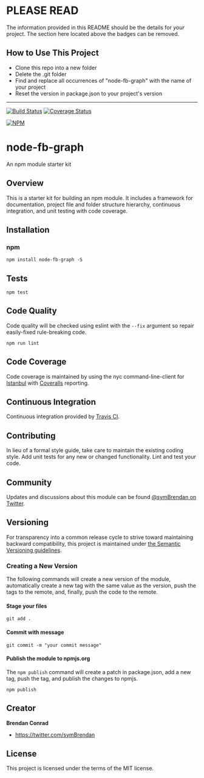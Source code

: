 # PLEASE READ
The information provided in this README should be the details for *your* project. The section here located above the badges can be removed.

## How to Use This Project
* Clone this repo into a new folder
* Delete the .git folder
* Find and replace all occurrences of "node-fb-graph" with the name of your project
* Reset the version in package.json to your project's version

__________________________________________________

[![Build Status](https://travis-ci.org/brencon/node-fb-graph.svg?branch=master)](https://travis-ci.org/brencon/node-fb-graph) [![Coverage Status](https://coveralls.io/repos/github/brencon/node-fb-graph/badge.svg?branch=master)](https://coveralls.io/github/brencon/node-fb-graph?branch=master)

[![NPM](https://nodei.co/npm/node-fb-graph.png)](https://nodei.co/npm/node-fb-graph/)

# node-fb-graph
An npm module starter kit

## Overview
This is a starter kit for building an npm module. It includes a framework for documentation, project file and folder structure hierarchy, continuous integration, and unit testing with code coverage.

## Installation

### npm
`npm install node-fb-graph -S`

## Tests
`npm test`

## Code Quality
Code quality will be checked using eslint with the `--fix` argument so repair easily-fixed rule-breaking code.

`npm run lint`

## Code Coverage
Code coverage is maintained by using the nyc command-line-client for [Istanbul](https://istanbul.js.org/) with [Coveralls](https://coveralls.io) reporting.

## Continuous Integration
Continuous integration provided by [Travis CI](https://travis-ci.org).

## Contributing
In lieu of a formal style guide, take care to maintain the existing coding style. Add unit tests for any new or changed functionality. Lint and test your code.

## Community
Updates and discussions about this module can be found [@symBrendan on Twitter](https://twitter.com/symBrendan).

## Versioning
For transparency into a common release cycle to strive toward maintaining backward compatibility, this project is maintained under [the Semantic Versioning guidelines](http://semver.org/).

### Creating a New Version
The following commands will create a new version of the module, automatically create a new tag with the same value as the version, push the tags to the remote, and, finally, push the code to the remote.

#### Stage your files
`git add .`

#### Commit with message
`git commit -m "your commit message"`

#### Publish the module to npmjs.org
The `npm publish` command will create a patch in package.json, add a new tag, push the tag, and publish the changes to npmjs.

`npm publish`

## Creator

**Brendan Conrad**

- <https://twitter.com/symBrendan>

## License
This project is licensed under the terms of the MIT license.
